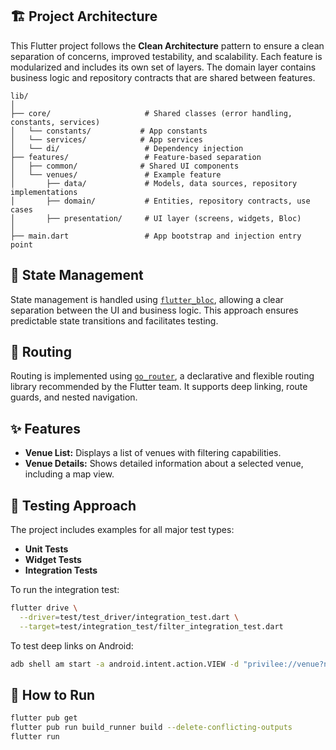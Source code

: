 ## 🏗 Project Architecture

This Flutter project follows the **Clean Architecture** pattern to ensure a clean separation of
concerns, improved testability, and scalability. Each feature is modularized and includes its own
set of layers. The domain layer contains business logic and repository contracts that are shared
between features.

```
lib/
│
├── core/                     # Shared classes (error handling, constants, services)
│   └── constants/           # App constants
│   └── services/            # App services
│   └── di/                   # Dependency injection
├── features/                 # Feature-based separation
│   ├── common/              # Shared UI components
│   └── venues/               # Example feature
│       ├── data/             # Models, data sources, repository implementations
│       ├── domain/           # Entities, repository contracts, use cases
│       ├── presentation/     # UI layer (screens, widgets, Bloc)
│
├── main.dart                 # App bootstrap and injection entry point
```

## 🧠 State Management

State management is handled using [`flutter_bloc`](https://pub.dev/packages/flutter_bloc), allowing
a clear separation between the UI and business logic. This approach ensures predictable state
transitions and facilitates testing.

## 🔗 Routing

Routing is implemented using [`go_router`](https://pub.dev/packages/go_router), a declarative and
flexible routing library recommended by the Flutter team. It supports deep linking, route guards,
and nested navigation.

## ✨ Features

- **Venue List:** Displays a list of venues with filtering capabilities.
- **Venue Details:** Shows detailed information about a selected venue, including a map view.

## 🧪 Testing Approach

The project includes examples for all major test types:

- **Unit Tests**
- **Widget Tests**
- **Integration Tests**

To run the integration test:

```bash
flutter drive \
  --driver=test/test_driver/integration_test.dart \
  --target=test/integration_test/filter_integration_test.dart
```

To test deep links on Android:

```bash
adb shell am start -a android.intent.action.VIEW -d "privilee://venue?name=COVEBEACH" com.example.new_project

```

## 🚀 How to Run

```bash
flutter pub get
flutter pub run build_runner build --delete-conflicting-outputs
flutter run
```

